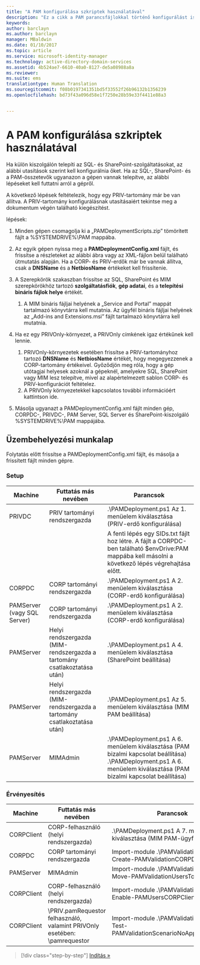 ```yaml
---
title: "A PAM konfigurálása szkriptek használatával"
description: "Ez a cikk a PAM parancsfájlokkal történő konfigurálást ismertető sorozat tagja. Tartalma a PAM üzembe helyezési parancsfájlokhoz használandó XML fájl módosítását ismerteti."
keywords: 
author: barclayn
ms.author: barclayn
manager: MBaldwin
ms.date: 01/10/2017
ms.topic: article
ms.service: microsoft-identity-manager
ms.technology: active-directory-domain-services
ms.assetid: 4b524ae7-6610-40a0-8127-de5a08988a8a
ms.reviewer: 
ms.suite: ems
translationtype: Human Translation
ms.sourcegitcommit: f08b0197341351bd5f33552f26b96132b1356239
ms.openlocfilehash: bd73f43a096d58e1f7250e28b59e33f4411e88a3


---
```


# <a name="configure-pam-using-scripts"></a>A PAM konfigurálása szkriptek használatával

Ha külön kiszolgálón telepíti az SQL- és SharePoint-szolgáltatásokat, az alábbi utasítások szerint kell konfigurálnia őket. Ha az SQL-, SharePoint- és a PAM-összetevők ugyanazon a gépen vannak telepítve, az alábbi lépéseket kell futtatni arról a gépről.

A következő lépések feltételezik, hogy egy PRIV-tartomány már be van állítva. A PRIV-tartomány konfigurálásnak utasításaiért tekintse meg a dokumentum végén található kiegészítést.

lépések:

1. Minden gépen csomagolja ki a „PAMDeploymentScripts.zip” tömörített fájlt a %SYSTEMDRIVE%\PAM mappába.
2. Az egyik gépen nyissa meg a **PAMDeploymentConfig.xml** fájlt, és frissítse a részleteket az alábbi ábra vagy az XML-fájlon belül található útmutatás alapján. Ha a CORP- és PRIV-erdők már be vannak állítva, csak a **DNSName** és a **NetbiosName** értékeket kell frissítenie.
3. A Szerepkörök szakaszban frissítse az SQL, SharePoint és MIM szerepkörökhöz tartozó **szolgáltatásfiók**, **gép adatai**, és a **telepítési bináris fájlok helye** értékét.
    1. A MIM bináris fájljai helyének a „Service and Portal” mappát tartalmazó könyvtárra kell mutatnia. Az ügyfél bináris fájljai helyének az „Add-ins and Extensions.msi” fájlt tartalmazó könyvtárra kell mutatnia.

4. Ha ez egy PRIVOnly-környezet, a PRIVOnly címkének igaz értékűnek kell lennie.
    1. PRIVOnly-környezetek esetében frissítse a PRIV-tartományhoz tartozó **DNSName** és **NetbiosName** értékét, hogy megegyezzenek a CORP-tartomány értékeivel. Győződjön meg róla, hogy a gép utótagjai helyesek azoknál a gépeknél, amelyekre SQL, SharePoint vagy MIM lesz telepítve, mivel az alapértelmezett sablon CORP- és PRIV-konfigurációt feltételez.
    2. A PRIVOnly környezetekkel kapcsolatos további információért kattintson ide.

5. Másolja ugyanazt a PAMDeploymentConfig.xml fájlt minden gép, CORPDC-, PRIVDC-, PAM Server, SQL Server és SharePoint-kiszolgáló %SYSTEMDRIVE%\PAM mappájába.


## <a name="deployment-worksheet"></a>Üzembehelyezési munkalap

Folytatás előtt frissítse a PAMDeploymentConfig.xml fájlt, és másolja a frissített fájlt minden gépre.

### <a name="setup"></a>Setup

|Machine   | Futtatás más nevében   |Parancsok   |
|---|---|---|
|  PRIVDC |PRIV tartományi rendszergazda   | .\PAMDeployment.ps1 Az 1. menüelem kiválasztása (PRIV-erdő konfigurálása)   |
|   |   |  A fenti lépés egy SIDs.txt fájlt hoz létre. A fájlt a CORPDC-ben található $envDrive:PAM mappába kell másolni a következő lépés végrehajtása előtt. |
| CORPDC  |CORP tartományi rendszergazda   | .\PAMDeployment.ps1 A 2. menüelem kiválasztása (CORP-erdő konfigurálása)   |
| PAMServer (vagy SQL Server)   |CORP tartományi rendszergazda   |  .\PAMDeployment.ps1 A 2. menüelem kiválasztása (CORP-erdő konfigurálása)  |
|  PAMServer |  Helyi rendszergazda (MIM-rendszergazda a tartomány csatlakoztatása után) |  .\PAMDeployment.ps1 A 4. menüelem kiválasztása (SharePoint beállítása)  |
| PAMServer  | Helyi rendszergazda (MIM-rendszergazda a tartomány csatlakoztatása után)  | .\PAMDeployment.ps1 Az 5. menüelem kiválasztása (MIM PAM beállítása)   |
|  PAMServer |MIMAdmin   | .\PAMDeployment.ps1 A 6. menüelem kiválasztása (PAM bizalmi kapcsolat beállítása) .\PAMDeployment.ps1 A 6. menüelem kiválasztása (PAM bizalmi kapcsolat beállítása) |

### <a name="validation"></a>Érvényesítés

|  Machine | Futtatás más nevében   | Parancsok   |
|---|---|---|
| CORPClient  | CORP-felhasználó (helyi rendszergazda)  |   .\PAMDeployment.ps1 A 7. menüelem kiválasztása (MIM PAM-ügyfél beállítása)  |
| CORPDC  | CORP tartományi rendszergazda   | Import-module .\PAMValidation.psm1 ; Create-PAMValidationCORPDCConfig   |
| PAMServer   | MIMAdmin  | Import-module .\PAMValidation.psm1 ; Move-PAMValidationUsersToPAM  |
| CORPClient  | CORP-felhasználó (helyi rendszergazda)   |   Import-module .\PAMValidation.psm1 ; Enable-PAMUsersCORPClientRemote |
|  CORPClient | <PRIV>\PRIV.pamRequestor felhasználó, valamint PRIVOnly esetében: <CORP>\pamrequestor   | Import-module .\PAMValidation.psm1 ; Test-PAMValidationScenarioNoApprovalRequest  |


>[!div class="step-by-step"]
[Indítás »](sp1-step1-configuring-priv-domain.md)



<!--HONumber=Jan17_HO2-->


